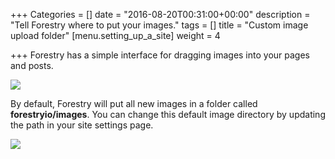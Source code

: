 +++
Categories = []
date = "2016-08-20T00:31:00+00:00"
description = "Tell Forestry where to put your images."
tags = []
title = "Custom image upload folder"
[menu.setting_up_a_site]
weight = 4

+++
Forestry has a simple interface for dragging images into your pages and posts. 

![](/docs/forestryio/images/image-upload.gif)

By default, Forestry will put all new images in a folder called **forestryio/images**.  You can change this default image directory by updating the path in  your site settings page.

![](/docs/forestryio/images/Forestry-custom-image-path.png)